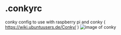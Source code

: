 # .conkyrc
conky config to use with raspberry pi and conky ( https://wiki.ubuntuusers.de/Conky/ )
![image of conky](https://i.imgur.com/3hhTKLd.png)
